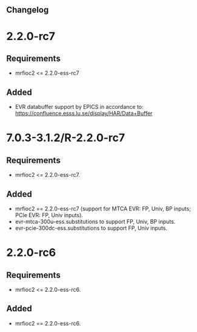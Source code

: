 Changelog
--

# 2.2.0-rc7
## Requirements
- mrfioc2 <= 2.2.0-ess-rc7
## Added
- EVR databuffer support by EPICS in accordance to: https://confluence.esss.lu.se/display/HAR/Data+Buffer

# 7.0.3-3.1.2/R-2.2.0-rc7
## Requirements
- mrfioc2 <= 2.2.0-ess-rc7.
## Added
- mrfioc2 == 2.2.0-ess-rc7 (support for MTCA EVR: FP, Univ, BP inputs; PCIe EVR: FP, Univ inputs).
- evr-mtca-300u-ess.substitutions to support FP, Univ, BP inputs.
- evr-pcie-300dc-ess.substitutions to support FP, Univ inputs.

# 2.2.0-rc6
## Requirements
- mrfioc2 <= 2.2.0-ess-rc6.
## Added
- mrfioc2 == 2.2.0-ess-rc6.
